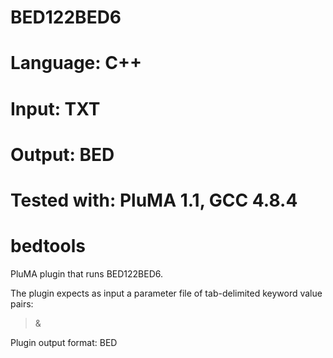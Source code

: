 # BED122BED6
# Language: C++
# Input: TXT
# Output: BED
# Tested with: PluMA 1.1, GCC 4.8.4
# bedtools

PluMA plugin that runs BED122BED6.

The plugin expects as input a parameter file of tab-delimited keyword value pairs: 
>&

Plugin output format: BED
